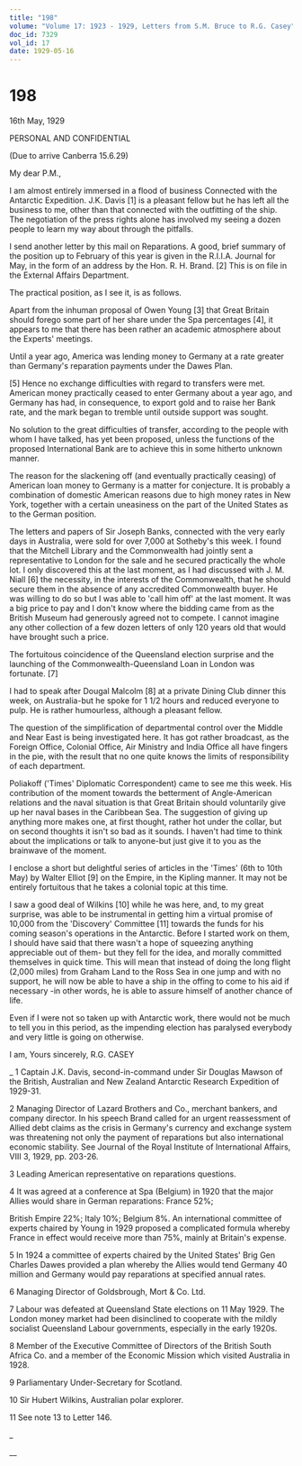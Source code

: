```yaml
---
title: "198"
volume: "Volume 17: 1923 - 1929, Letters from S.M. Bruce to R.G. Casey"
doc_id: 7329
vol_id: 17
date: 1929-05-16
---
```


# 198

16th May, 1929

PERSONAL AND CONFIDENTIAL

(Due to arrive Canberra 15.6.29)

My dear P.M.,

I am almost entirely immersed in a flood of business Connected with the Antarctic Expedition. J.K. Davis [1] is a pleasant fellow but he has left all the business to me, other than that connected with the outfitting of the ship. The negotiation of the press rights alone has involved my seeing a dozen people to learn my way about through the pitfalls.

I send another letter by this mail on Reparations. A good, brief summary of the position up to February of this year is given in the R.I.I.A. Journal for May, in the form of an address by the Hon. R. H. Brand. [2] This is on file in the External Affairs Department.

The practical position, as I see it, is as follows.

Apart from the inhuman proposal of Owen Young [3] that Great Britain should forego some part of her share under the Spa percentages [4], it appears to me that there has been rather an academic atmosphere about the Experts' meetings.

Until a year ago, America was lending money to Germany at a rate greater than Germany's reparation payments under the Dawes Plan.

[5] Hence no exchange difficulties with regard to transfers were met. American money practically ceased to enter Germany about a year ago, and Germany has had, in consequence, to export gold and to raise her Bank rate, and the mark began to tremble until outside support was sought.

No solution to the great difficulties of transfer, according to the people with whom I have talked, has yet been proposed, unless the functions of the proposed International Bank are to achieve this in some hitherto unknown manner.

The reason for the slackening off (and eventually practically ceasing) of American loan money to Germany is a matter for conjecture. It is probably a combination of domestic American reasons due to high money rates in New York, together with a certain uneasiness on the part of the United States as to the German position.

The letters and papers of Sir Joseph Banks, connected with the very early days in Australia, were sold for over 7,000 at Sotheby's this week. I found that the Mitchell Library and the Commonwealth had jointly sent a representative to London for the sale and he secured practically the whole lot. I only discovered this at the last moment, as I had discussed with J. M. Niall [6] the necessity, in the interests of the Commonwealth, that he should secure them in the absence of any accredited Commonwealth buyer. He was willing to do so but I was able to 'call him off' at the last moment. It was a big price to pay and I don't know where the bidding came from as the British Museum had generously agreed not to compete. I cannot imagine any other collection of a few dozen letters of only 120 years old that would have brought such a price.

The fortuitous coincidence of the Queensland election surprise and the launching of the Commonwealth-Queensland Loan in London was fortunate. [7]

I had to speak after Dougal Malcolm [8] at a private Dining Club dinner this week, on Australia-but he spoke for 1 1/2 hours and reduced everyone to pulp. He is rather humourless, although a pleasant fellow.

The question of the simplification of departmental control over the Middle and Near East is being investigated here. It has got rather broadcast, as the Foreign Office, Colonial Office, Air Ministry and India Office all have fingers in the pie, with the result that no one quite knows the limits of responsibility of each department.

Poliakoff ('Times' Diplomatic Correspondent) came to see me this week. His contribution of the moment towards the betterment of Angle-American relations and the naval situation is that Great Britain should voluntarily give up her naval bases in the Caribbean Sea. The suggestion of giving up anything more makes one, at first thought, rather hot under the collar, but on second thoughts it isn't so bad as it sounds. I haven't had time to think about the implications or talk to anyone-but just give it to you as the brainwave of the moment.

I enclose a short but delightful series of articles in the 'Times' (6th to 10th May) by Walter Elliot [9] on the Empire, in the Kipling manner. It may not be entirely fortuitous that he takes a colonial topic at this time.

I saw a good deal of Wilkins [10] while he was here, and, to my great surprise, was able to be instrumental in getting him a virtual promise of 10,000 from the 'Discovery' Committee [11] towards the funds for his coming season's operations in the Antarctic. Before I started work on them, I should have said that there wasn't a hope of squeezing anything appreciable out of them- but they fell for the idea, and morally committed themselves in quick time. This will mean that instead of doing the long flight (2,000 miles) from Graham Land to the Ross Sea in one jump and with no support, he will now be able to have a ship in the offing to come to his aid if necessary -in other words, he is able to assure himself of another chance of life.

Even if I were not so taken up with Antarctic work, there would not be much to tell you in this period, as the impending election has paralysed everybody and very little is going on otherwise.

I am, Yours sincerely, R.G. CASEY 

_ 1 Captain J.K. Davis, second-in-command under Sir Douglas Mawson of the British, Australian and New Zealand Antarctic Research Expedition of 1929-31.

2 Managing Director of Lazard Brothers and Co., merchant bankers, and company director. In his speech Brand called for an urgent reassessment of Allied debt claims as the crisis in Germany's currency and exchange system was threatening not only the payment of reparations but also international economic stability. See Journal of the Royal Institute of International Affairs, VIII 3, 1929, pp. 203-26.

3 Leading American representative on reparations questions.

4 It was agreed at a conference at Spa (Belgium) in 1920 that the major Allies would share in German reparations: France 52%;

British Empire 22%; Italy 10%; Belgium 8%. An international committee of experts chaired by Young in 1929 proposed a complicated formula whereby France in effect would receive more than 75%, mainly at Britain's expense.

5 In 1924 a committee of experts chaired by the United States' Brig Gen Charles Dawes provided a plan whereby the Allies would tend Germany 40 million and Germany would pay reparations at specified annual rates.

6 Managing Director of Goldsbrough, Mort &amp; Co. Ltd.

7 Labour was defeated at Queensland State elections on 11 May 1929. The London money market had been disinclined to cooperate with the mildly socialist Queensland Labour governments, especially in the early 1920s.

8 Member of the Executive Committee of Directors of the British South Africa Co. and a member of the Economic Mission which visited Australia in 1928.

9 Parliamentary Under-Secretary for Scotland.

10 Sir Hubert Wilkins, Australian polar explorer.

11 See note 13 to Letter 146.

_

__
